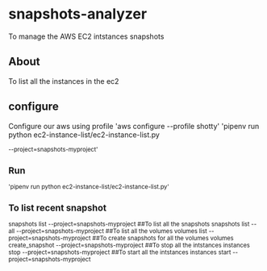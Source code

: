 # snapshots-analyzer
To manage the AWS EC2 intstances snapshots

## About
To list all the instances in the ec2

## configure
Configure our aws using profile
  'aws configure --profile shotty'
  'pipenv run python ec2-instance-list/ec2-instance-list.py <main command> <sub command> --project=snapshots-myproject'

## Run
  'pipenv run python ec2-instance-list/ec2-instance-list.py'
  ## To list recent snapshot
  snapshots list --project=snapshots-myproject
  ##To list all the snapshots
   snapshots list --all --project=snapshots-myproject
  ##To list all the volumes
    volumes list --project=snapshots-myproject
  ##To create snapshots for all the volumes
    volumes create_snapshot --project=snapshots-myproject
  ##To stop all the intstances
    instances stop --project=snapshots-myproject
  ##To start all the intstances
    instances start --project=snapshots-myproject
